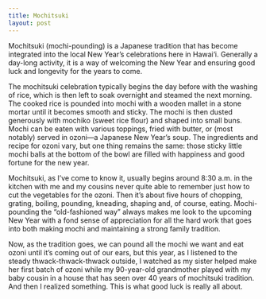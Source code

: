 ```yaml
---
title: Mochitsuki
layout: post
---
```


<p>Mochitsuki (mochi-pounding) is a Japanese tradition that has become integrated into the local New Year’s celebrations here in Hawai‘i. Generally a day-long activity, it is a way of welcoming the New Year and ensuring good luck and longevity for the years to come.
</p>
<p>The mochitsuki celebration typically begins the day before with the washing of rice, which is then left to soak overnight and steamed the next morning. The cooked rice is pounded into mochi with a wooden mallet in a stone mortar until it becomes smooth and sticky. The mochi is then dusted generously with mochiko (sweet rice flour) and shaped into small buns. Mochi can be eaten with various toppings, fried with butter, or (most notably) served in ozoni—a Japanese New Year’s soup. The ingredients and recipe for ozoni vary, but one thing remains the same: those sticky little mochi balls at the bottom of the bowl are filled with happiness and good fortune for the new year.
</p>
<p>Mochitsuki, as I’ve come to know it, usually begins around 8:30 a.m. in the kitchen with me and my cousins never quite able to remember just how to cut the vegetables for the ozoni. Then it’s about five hours of chopping, grating, boiling, pounding, kneading, shaping and, of course, eating. Mochi-pounding the “old-fashioned way” always makes me look to the upcoming New Year with a fond sense of appreciation for all the hard work that goes into both making mochi and maintaining a strong family tradition.
</p>
<p>Now, as the tradition goes, we can pound all the mochi we want and eat ozoni until it’s coming out of our ears, but this year, as I listened to the steady thwack-thwack-thwack outside, I watched as my sister helped make her first batch of ozoni while my 90-year-old grandmother played with my baby cousin in a house that has seen over 40 years of mochitsuki tradition. And then I realized something. This is what good luck is really all about.
</p>
